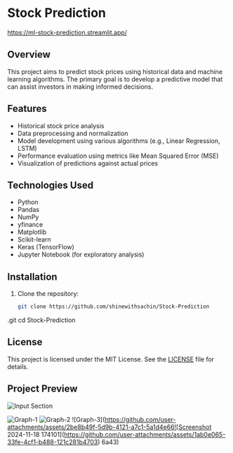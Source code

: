 # Stock Prediction
https://ml-stock-prediction.streamlit.app/

## Overview
This project aims to predict stock prices using historical data and machine learning algorithms. The primary goal is to develop a predictive model that can assist investors in making informed decisions.

## Features
- Historical stock price analysis
- Data preprocessing and normalization
- Model development using various algorithms (e.g., Linear Regression, LSTM)
- Performance evaluation using metrics like Mean Squared Error (MSE)
- Visualization of predictions against actual prices

## Technologies Used
- Python
- Pandas
- NumPy
- yfinance
- Matplotlib
- Scikit-learn
- Keras (TensorFlow)
- Jupyter Notebook (for exploratory analysis)

## Installation
1. Clone the repository:
   ```bash
   git clone https://github.com/shinewithsachin/Stock-Prediction
.git
   cd Stock-Prediction

## License
This project is licensed under the MIT License. See the [LICENSE](LICENSE) file for details.

## Project Preview



![Input Section](https://github.com/user-attachments/assets/ecd6952a-c2d3-4719-9d46-aca295747b79)

![Graph-1](https://github.com/user-attachments/assets/ccb9063b-fde2-4f3a-ac08-a63ad2dbcc60)
![Graph-2](https://github.com/user-attachments/assets/2ee2d7a0-a081-4434-aabf-d7ce40832903)
![Graph-3](https://github.com/user-attachments/assets/2be8b49f-5d9b-4121-a7c1-5a1d4e66![Screenshot 2024-11-18 174101](https://github.com/user-attachments/assets/1ab0e065-33fe-4cf1-b488-121c281b4703)
6a43)
